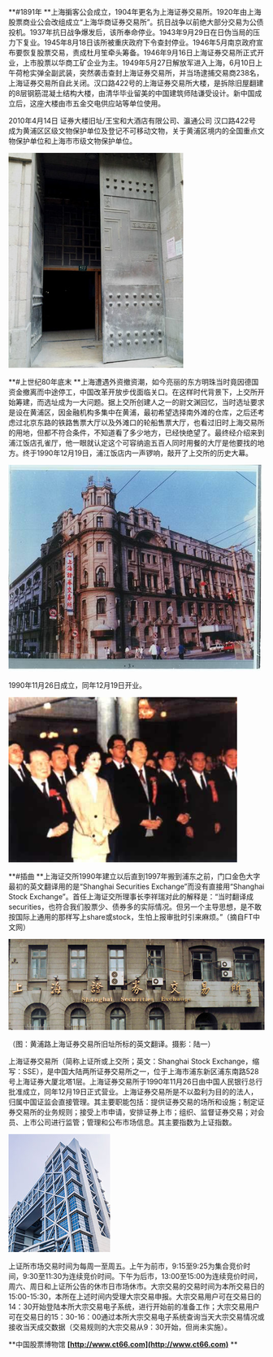 **\#1891年  **上海掮客公会成立，1904年更名为上海证券交易所。1920年由上海股票商业公会改组成立“上海华商证券交易所”。抗日战争以前绝大部分交易为公债投机。1937年抗日战争爆发后，该所奉命停业。1943年9月29日在日伪当局的压力下复业。1945年8月18日该所被重庆政府下令查封停业。1946年5月南京政府宣布要恢复股票交易，责成杜月笙牵头筹备。1946年9月16日上海证券交易所正式开业，上市股票以华商工矿企业为主。1949年5月27日解放军进入上海，6月10日上午荷枪实弹全副武装，突然袭击查封上海证券交易所，并当场逮捕交易商238名，上海证券交易所自此关闭。汉口路422号的上海证券交易所大楼，是拆除旧屋翻建的8层钢筋混凝土结构大楼，由清华毕业留美的中国建筑师陆谦受设计。新中国成立后，这座大楼由市五金交电供应站等单位使用。

2010年4月14日 证券大楼旧址/王宝和大酒店有限公司、瀛通公司 汉口路422号 成为黄浦区区级文物保护单位及登记不可移动文物，关于黄浦区境内的全国重点文物保护单位和上海市市级文物保护单位。

![](/images/上海华商证券交易所.jpg)

**\#上世纪80年底末 **上海遭遇外资撤资潮，如今亮丽的东方明珠当时竟因德国资金撤离而中途停工，中国改革开放步伐面临关口。在这样时代背景下，上交所开始筹建，而选址成为一大问题。据上交所创建人之一的尉文渊回忆，当时选址要求是设在黄浦区，因金融机构多集中在黄浦，最初希望选择南外滩的仓库，之后还考虑过北京东路的铁路售票大厅以及外滩口的轮船售票大厅，也看过旧时上海交易所的用地，但都不符合条件，不知道看了多少地方，已经快绝望了。最终经介绍来到浦江饭店孔雀厅，他一眼就认定这个可容纳逾五百人同时用餐的大厅是他要找的地方。终于1990年12月19日，浦江饭店内一声锣响，敲开了上交所的历史大幕。

![](/images/553680da568c01d0953d0fa7cad5cef0.jpg)

1990年11月26日成立，同年12月19日开业。

![](/images/1990年11月26日.jpg)

**\#插曲 **上海证交所1990年建立以后直到1997年搬到浦东之前，门口金色大字最初的英文翻译用的是“Shanghai Securities Exchange”而没有直接用“Shanghai Stock Exchange”。首任上海证交所理事长李祥瑞对此的解释是：“当时翻译成securities，也符合我们股票少、债券多的实际情况。但另一个主导思想，是不敢按国际上通用的那样写上share或stock，生怕上报审批时引来麻烦。”（摘自FT中文网）

![](/images/1-150P61K621I7.jpg)

（图：黄浦路上海证券交易所旧址所标的英文翻译。摄影：陆一）

上海证券交易所（简称上证所或上交所；英文：Shanghai Stock Exchange，缩写：SSE），是中国大陆两所证券交易所之一，位于上海市浦东新区浦东南路528号上海证券大厦北塔1层。上海证券交易所于1990年11月26日由中国人民银行总行批准成立，同年12月19日正式营业。上海证券交易所是不以盈利为目的的法人，归属中国证监会直接管理。其主要职能包括：提供证券交易的场所和设施；制定证券交易所的业务规则；接受上市申请，安排证券上市；组织、监督证券交易；对会员、上市公司进行监管；管理和公布市场信息。其主要指数为上证指数。

![](/images/7dc5c8896d57686a67c57864a7c0d7f9.jpg)

上证所市场交易时间为每周一至周五。上午为前市，9:15至9:25为集合竞价时间，9:30至11:30为连续竞价时间。下午为后市，13:00至15:00为连续竞价时间，周六、周日和上证所公告的休市日市场休市。大宗交易的交易时间为本所交易日的15:00-15:30，本所在上述时间内受理大宗交易申报。大宗交易用户可在交易日的14：30开始登陆本所大宗交易电子系统，进行开始前的准备工作；大宗交易用户可在交易日的15：30-16：00通过本所大宗交易电子系统查询当天大宗交易情况或接收当天成交数据（交易规则的大宗交易从9：30开始，但尚未实施）。

**中国股票博物馆 **[http://www.ct66.com](http://www.ct66.com)** **


